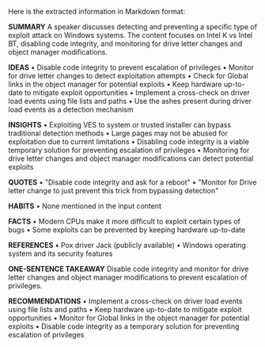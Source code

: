 Here is the extracted information in Markdown format:

**SUMMARY**
A speaker discusses detecting and preventing a specific type of exploit attack on Windows systems. The content focuses on Intel K vs Intel BT, disabling code integrity, and monitoring for drive letter changes and object manager modifications.

**IDEAS**
• Disable code integrity to prevent escalation of privileges
• Monitor for drive letter changes to detect exploitation attempts
• Check for Global links in the object manager for potential exploits
• Keep hardware up-to-date to mitigate exploit opportunities
• Implement a cross-check on driver load events using file lists and paths
• Use the ashes present during driver load events as a detection mechanism

**INSIGHTS**
• Exploiting VES to system or trusted installer can bypass traditional detection methods
• Large pages may not be abused for exploitation due to current limitations
• Disabling code integrity is a viable temporary solution for preventing escalation of privileges
• Monitoring for drive letter changes and object manager modifications can detect potential exploits

**QUOTES**
• "Disable code integrity and ask for a reboot"
• "Monitor for Drive letter change to just prevent this trick from bypassing detection"

**HABITS**
• None mentioned in the input content

**FACTS**
• Modern CPUs make it more difficult to exploit certain types of bugs
• Some exploits can be prevented by keeping hardware up-to-date

**REFERENCES**
• Pox driver Jack (publicly available)
• Windows operating system and its security features

**ONE-SENTENCE TAKEAWAY**
Disable code integrity and monitor for drive letter changes and object manager modifications to prevent escalation of privileges.

**RECOMMENDATIONS**
• Implement a cross-check on driver load events using file lists and paths
• Keep hardware up-to-date to mitigate exploit opportunities
• Monitor for Global links in the object manager for potential exploits
• Disable code integrity as a temporary solution for preventing escalation of privileges

